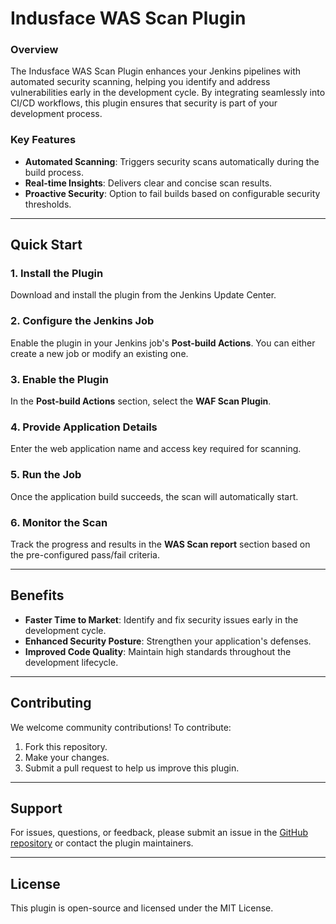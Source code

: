 # Indusface WAS Scan Plugin

### Overview
The Indusface WAS Scan Plugin enhances your Jenkins pipelines with automated security scanning, helping you identify and address vulnerabilities early in the development cycle. By integrating seamlessly into CI/CD workflows, this plugin ensures that security is part of your development process.

### Key Features
- **Automated Scanning**: Triggers security scans automatically during the build process.
- **Real-time Insights**: Delivers clear and concise scan results.
- **Proactive Security**: Option to fail builds based on configurable security thresholds.

---

## Quick Start

### 1. Install the Plugin
Download and install the plugin from the Jenkins Update Center.

### 2. Configure the Jenkins Job
Enable the plugin in your Jenkins job's **Post-build Actions**. You can either create a new job or modify an existing one.

### 3. Enable the Plugin
In the **Post-build Actions** section, select the **WAF Scan Plugin**.

### 4. Provide Application Details
Enter the web application name and access key required for scanning.

### 5. Run the Job
Once the application build succeeds, the scan will automatically start.

### 6. Monitor the Scan
Track the progress and results in the **WAS Scan report** section based on the pre-configured pass/fail criteria.

---

## Benefits
- **Faster Time to Market**: Identify and fix security issues early in the development cycle.
- **Enhanced Security Posture**: Strengthen your application's defenses.
- **Improved Code Quality**: Maintain high standards throughout the development lifecycle.

---

## Contributing
We welcome community contributions! To contribute:

1. Fork this repository.
2. Make your changes.
3. Submit a pull request to help us improve this plugin.

---

## Support
For issues, questions, or feedback, please submit an issue in the [GitHub repository](https://github.com/productteam-was/indusface-was-scan) or contact the plugin maintainers.

---

## License
This plugin is open-source and licensed under the MIT License.
